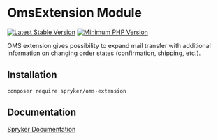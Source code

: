 # OmsExtension Module
[![Latest Stable Version](https://poser.pugx.org/spryker/oms-extension/v/stable.svg)](https://packagist.org/packages/spryker/oms-extension)
[![Minimum PHP Version](https://img.shields.io/badge/php-%3E%3D%208.0-8892BF.svg)](https://php.net/)

OMS extension gives possibility to expand mail transfer with additional information on changing order states (confirmation, shipping, etc.).

## Installation

```
composer require spryker/oms-extension
```

## Documentation

[Spryker Documentation](https://docs.spryker.com)
